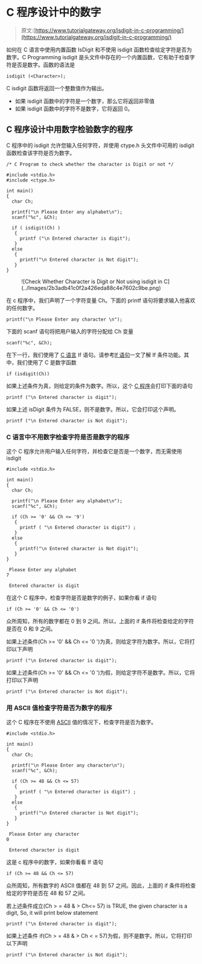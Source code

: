 # C 程序设计中的数字

> 原文:[https://www.tutorialgateway.org/isdigit-in-c-programming/](https://www.tutorialgateway.org/isdigit-in-c-programming/)

如何在 C 语言中使用内置函数 IsDigit 和不使用 isdigit 函数检查给定字符是否为数字。C Programming isdigit 是头文件中存在的一个内置函数，它有助于检查字符是否是数字。函数的语法是

```
isdigit (<Character>);
```

C isdigit 函数将返回一个整数值作为输出。

*   如果 isdigit 函数中的字符是一个数字，那么它将返回非零值
*   如果 isdigit 函数中的字符不是数字，它将返回 0。

## C 程序设计中用数字检验数字的程序

C 程序中的 isdigit 允许您输入任何字符，并使用 ctype.h 头文件中可用的 isdigit 函数检查该字符是否为数字。

```
/* C Program to check whether the character is Digit or not */

#include <stdio.h> 
#include <ctype.h>

int main()
{
  char Ch;

  printf("\n Please Enter any alphabet\n");
  scanf("%c", &Ch);

  if ( isdigit(Ch) )
   {  
     printf ("\n Entered character is digit");
   }
  else
   {
     printf("\n Entered character is Not digit");
   }  
}
```

<figure class="wp-block-image">![Check Whether Character is Digit or Not using isdigit in C](../Images/2b3adb41c0f2a426eda88c4e7602c9be.png)</figure>

在 c 程序中，我们声明了一个字符变量 Ch。下面的 printf 语句将要求输入他喜欢的任何数字。

```
printf("\n Please Enter any character \n");
```

下面的 scanf 语句将把用户输入的字符分配给 Ch 变量

```
scanf("%c", &Ch);
```

在下一行，我们使用了 [C 语言](https://www.tutorialgateway.org/c-programming/) If 语句。请参考[If 语句](https://www.tutorialgateway.org/if-statement-in-c/)一文了解 If 条件功能。其中，我们使用了 C 是数字函数

```
if (isdigit(Ch))
```

如果上述条件为真，则给定的条件为数字。所以，这个 [C 程序](https://www.tutorialgateway.org/c-programming-examples/)会打印下面的语句

```
printf ("\n Entered character is digit");
```

如果上述 isDigit 条件为 FALSE，则不是数字。所以，它会打印这个声明。

```
printf ("\n Entered character is Not digit");
```

### C 语言中不用数字检查字符是否是数字的程序

这个 C 程序允许用户输入任何字符，并检查它是否是一个数字，而无需使用 isdigit

```
#include <stdio.h> 

int main()
{
  char Ch;

  printf("\n Please Enter any alphabet\n");
  scanf("%c", &Ch);

  if (Ch >= '0' && Ch <= '9')
   {  
     printf ( "\n Entered character is digit") ;
   }
  else
   {
     printf("\n Entered character is Not digit");
   }  
}
```

```
 Please Enter any alphabet
7

 Entered character is digit
```

在这个 C 程序中，检查字符是否是数字的例子，如果你看 if 语句

```
if (Ch >= '0' && Ch <= '0')
```

众所周知，所有的数字都在 0 到 9 之间。所以，上面的 if 条件将检查给定的字符是否在 0 和 9 之间。

如果上述条件(Ch >= '0' && Ch <= '0 ')为真，则给定字符为数字。所以，它将打印以下声明

```
printf ("\n Entered character is digit");
```

如果上述条件(Ch >= '0' && Ch <= '0 ')为假，则给定字符不是数字。所以，它将打印以下声明

```
printf ("\n Entered character is Not digit");
```

### 用 ASCII 值检查字符是否为数字的程序

这个 C 程序在不使用 [ASCII](https://www.tutorialgateway.org/c-program-to-find-ascii-value-of-a-character/ "C Program to find ASCII Value of a Character") 值的情况下，检查字符是否为数字。

```
#include <stdio.h> 

int main()
{
  char Ch;

  printf("\n Please Enter any character\n");
  scanf("%c", &Ch);

  if (Ch >= 48 && Ch <= 57)
   {  
     printf ( "\n Entered character is digit") ;
   }
  else
   {
     printf("\n Entered character is Not digit");
   }  
}
```

```
 Please Enter any character
0

 Entered character is digit
```

这是 c 程序中的数字，如果你看看 If 语句

```
if (Ch >= 48 && Ch <= 57)
```

众所周知，所有数字的 ASCII 值都在 48 到 57 之间。因此，上面的 if 条件将检查给定的字符是否在 48 和 57 之间。

若上述条件成立(Ch > = 48 & > Ch<= 57) is TRUE, the given character is a digit, So, it will print below statement

```
printf ("\n Entered character is digit");
```

如果上述条件 if(Ch > = 48 & > Ch < = 57)为假，则不是数字。所以，它将打印以下声明

```
printf ("\n Entered character is Not digit");
```